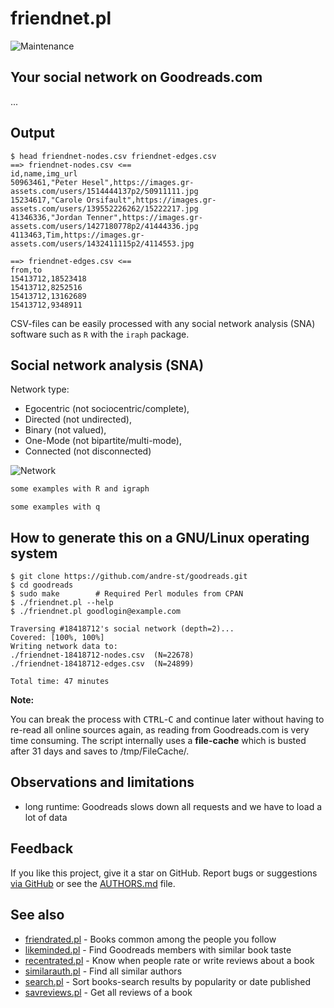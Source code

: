 # friendnet.pl

![Maintenance](https://img.shields.io/maintenance/yes/2019.svg)


## Your social network on Goodreads.com

...


## Output

```console
$ head friendnet-nodes.csv friendnet-edges.csv
==> friendnet-nodes.csv <==
id,name,img_url
50963461,"Peter Hesel",https://images.gr-assets.com/users/1514444137p2/50911111.jpg
15234617,"Carole Orsifault",https://images.gr-assets.com/users/139552226262/15222217.jpg
41346336,"Jordan Tenner",https://images.gr-assets.com/users/1427180778p2/41444336.jpg
4113463,Tim,https://images.gr-assets.com/users/1432411115p2/4114553.jpg

==> friendnet-edges.csv <==
from,to
15413712,18523418
15413712,8252516
15413712,13162689
15413712,9348911
```

CSV-files can be easily processed with any social network analysis (SNA) 
software such as `R` with the `iraph` package.


## Social network analysis (SNA)

Network type: 
- Egocentric (not sociocentric/complete), 
- Directed   (not undirected), 
- Binary     (not valued), 
- One-Mode   (not bipartite/multi-mode), 
- Connected  (not disconnected)


![Network](img/friendnet.png?raw=true "Network")


```R
some examples with R and igraph
```

```console
some examples with q
```


## How to generate this on a GNU/Linux operating system

```console
$ git clone https://github.com/andre-st/goodreads.git
$ cd goodreads
$ sudo make        # Required Perl modules from CPAN
$ ./friendnet.pl --help
$ ./friendnet.pl goodlogin@example.com

Traversing #18418712's social network (depth=2)...
Covered: [100%, 100%] 
Writing network data to: 
./friendnet-18418712-nodes.csv  (N=22678)
./friendnet-18418712-edges.csv  (N=24899)

Total time: 47 minutes
```

**Note:**

You can break the process with <kbd>CTRL</kbd>-<kbd>C</kbd> and continue later
without having to re-read all online sources again, as reading from
Goodreads.com is very time consuming.  The script internally uses a
**file-cache** which is busted after 31 days and saves to /tmp/FileCache/.



## Observations and limitations

- long runtime: Goodreads slows down all requests and we have to load a lot of data



## Feedback

If you like this project, give it a star on GitHub.
Report bugs or suggestions [via GitHub](https://github.com/andre-st/goodreads/issues) 
or see the [AUTHORS.md](AUTHORS.md) file.


## See also

- [friendrated.pl](friendrated.md) - Books common among the people you follow
- [likeminded.pl](likeminded.md)   - Find Goodreads members with similar book taste
- [recentrated.pl](recentrated.md) - Know when people rate or write reviews about a book
- [similarauth.pl](similarauth.md) - Find all similar authors
- [search.pl](search.md)           - Sort books-search results by popularity or date published
- [savreviews.pl](savreviews.md)   - Get all reviews of a book


